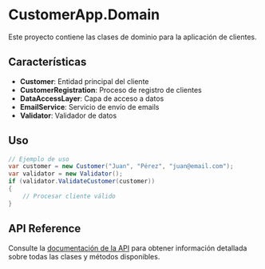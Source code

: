 # CustomerApp.Domain

Este proyecto contiene las clases de dominio para la aplicación de clientes.

## Características

- **Customer**: Entidad principal del cliente
- **CustomerRegistration**: Proceso de registro de clientes
- **DataAccessLayer**: Capa de acceso a datos
- **EmailService**: Servicio de envío de emails
- **Validator**: Validador de datos

## Uso

```csharp
// Ejemplo de uso
var customer = new Customer("Juan", "Pérez", "juan@email.com");
var validator = new Validator();
if (validator.ValidateCustomer(customer))
{
    // Procesar cliente válido
}
```

## API Reference

Consulte la [documentación de la API](api/) para obtener información detallada sobre todas las clases y métodos disponibles.
